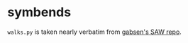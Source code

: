 # symbends
`walks.py` is taken nearly verbatim from [gabsen's SAW repo](https://github.com/gabsens/SelfAvoidingWalk).

